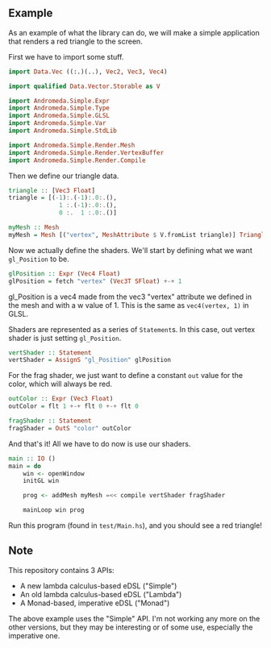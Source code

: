 Example
--

As an example of what the library can do, we will make a simple application that renders a red triangle to the screen.

First we have to import some stuff.

```Haskell
import Data.Vec ((:.)(..), Vec2, Vec3, Vec4)

import qualified Data.Vector.Storable as V

import Andromeda.Simple.Expr
import Andromeda.Simple.Type
import Andromeda.Simple.GLSL
import Andromeda.Simple.Var
import Andromeda.Simple.StdLib

import Andromeda.Simple.Render.Mesh
import Andromeda.Simple.Render.VertexBuffer
import Andromeda.Simple.Render.Compile
```

Then we define our triangle data.

```Haskell
triangle :: [Vec3 Float]
triangle = [(-1):.(-1):.0:.(),
              1 :.(-1):.0:.(),
              0 :.  1 :.0:.()]

myMesh :: Mesh
myMesh = Mesh [("vertex", MeshAttribute $ V.fromList triangle)] Triangles
```

Now we actually define the shaders. We'll start by defining what we want `gl_Position` to be.

```Haskell
glPosition :: Expr (Vec4 Float)
glPosition = fetch "vertex" (Vec3T SFloat) +-+ 1
```

gl_Position is a vec4 made from the vec3 "vertex" attribute we defined in the mesh and with a w value of 1. This is the same as `vec4(vertex, 1)` in GLSL.

Shaders are represented as a series of `Statement`s. In this case, out vertex shader is just setting `gl_Position`.

```Haskell
vertShader :: Statement
vertShader = AssignS "gl_Position" glPosition
```

For the frag shader, we just want to define a constant `out` value for the color, which will always be red.

```Haskell
outColor :: Expr (Vec3 Float)
outColor = flt 1 +-+ flt 0 +-+ flt 0

fragShader :: Statement
fragShader = OutS "color" outColor
```

And that's it! All we have to do now is use our shaders.

```Haskell
main :: IO ()
main = do
    win <- openWindow
    initGL win

    prog <- addMesh myMesh =<< compile vertShader fragShader

    mainLoop win prog
```

Run this program (found in `test/Main.hs`), and you should see a red triangle!

Note
--

This repository contains 3 APIs:
- A  new lambda calculus-based eDSL ("Simple")
- An old lambda calculus-based eDSL ("Lambda")
- A  Monad-based, imperative eDSL   ("Monad")

The above example uses the "Simple" API. I'm not working any more on the other versions, but they may be interesting or of some use, especially the imperative one.
